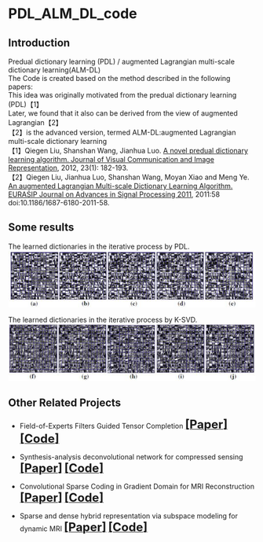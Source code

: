 # PDL_ALM_DL_code  

## Introduction
Predual dictionary learning (PDL) / augmented Lagrangian multi-scale dictionary learning(ALM-DL)  
The Code is created based on the method described in the following papers:   
This idea was originally motivated from the predual dictionary learning (PDL)【1】  
Later, we found that it also can be derived from the view of augmented Lagrangian【2】  
【2】is the advanced version, termed ALM-DL:augmented Lagrangian multi-scale dictionary learning    
【1】Qiegen Liu, Shanshan Wang, Jianhua Luo. [A novel predual dictionary learning algorithm. Journal of Visual Communication and Image Representation](https://ac.els-cdn.com/S1047320311001246/1-s2.0-S1047320311001246-main.pdf?_tid=a5cd5f8a-7164-42cd-8668-86d652d89f3a&acdnat=1535963140_7ad392b98a43e181cd32cdadfcfca757), 2012, 23(1): 182-193.    
【2】Qiegen Liu, Jianhua Luo, Shanshan Wang, Moyan Xiao and Meng Ye. [An augmented Lagrangian Multi-scale Dictionary Learning Algorithm. EURASIP Journal on Advances in Signal Processing 2011](https://link.springer.com/article/10.1186/1687-6180-2011-58), 2011:58 doi:10.1186/1687-6180-2011-58.  

## Some results
The learned dictionaries in the iterative process by PDL.    
![PDL_result](/fig/PDL_result.jpg)   

The learned dictionaries in the iterative process by K-SVD.   
![K-SVD_result.jpg](/fig/K-SVD_result.jpg)  


## Other Related Projects
  * Field-of-Experts Filters Guided Tensor Completion [<font size=5>**[Paper]**</font>](https://ieeexplore.ieee.org/document/8291751/similar#similar)   [<font size=5>**[Code]**</font>](https://github.com/yqx7150/FoE_STDC)
  
  * Synthesis-analysis deconvolutional network for compressed sensing [<font size=5>**[Paper]**</font>](https://ieeexplore.ieee.org/document/8296620)   [<font size=5>**[Code]**</font>](https://github.com/yqx7150/SADN)
  
  * Convolutional Sparse Coding in Gradient Domain for MRI Reconstruction [<font size=5>**[Paper]**</font>](http://html.rhhz.net/ZDHXBZWB/html/2017-10-1841.htm)   [<font size=5>**[Code]**</font>](https://github.com/yqx7150/GradCSC)
  
  * Sparse and dense hybrid representation via subspace modeling for dynamic MRI [<font size=5>**[Paper]**</font>](https://www.sciencedirect.com/science/article/abs/pii/S089561111730006X)   [<font size=5>**[Code]**</font>](https://github.com/yqx7150/SDR)
